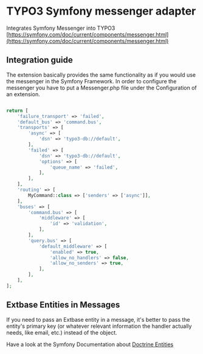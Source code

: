 # TYPO3 Symfony messenger adapter
Integrates Symfony Messenger into TYPO3
[https://symfony.com/doc/current/components/messenger.html](https://symfony.com/doc/current/components/messenger.html)

## Integration guide

The extension basically provides the same functionality as if you would use the messenger in the Symfony Framework.
In order to configure the messenger you have to put a Messenger.php file under the Configuration of an extension.

```php

return [
    'failure_transport' => 'failed',
    'default_bus' => 'command.bus',
    'transports' => [
        'async' => [
            'dsn' => 'typo3-db://default',
        ],
        'failed' => [
            'dsn' => 'typo3-db://default',
            'options' => [
                'queue_name' => 'failed',
            ],
        ],
    ],
    'routing' => [
        MyCommand::class => ['senders' => ['async']],
    ],
    'buses' => [
        'command.bus' => [
            'middleware' => [
                'id' => 'validation',
            ],
        ],
        'query.bus' => [
            'default_middleware' => [
                'enabled' => true,
                'allow_no_handlers' => false,
                'allow_no_senders' => true,
            ],
        ],
    ],
];

```

## Extbase Entities in Messages

If you need to pass an Extbase entity in a message, it's better to pass the entity's primary key (or whatever relevant information the handler actually needs, like email, etc.) instead of the object.

Have a look at the Symfony Documentation about [Doctrine Entities](https://symfony.com/doc/current/messenger.html#doctrine-entities-in-messages)
